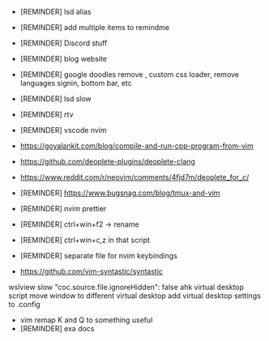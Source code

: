 - [REMINDER] lsd alias
- [REMINDER] add multiple items to remindme

- [REMINDER] Discord stuff
- [REMINDER] blog website
- [REMINDER] google doodles remove , custom css loader, remove languages signin, bottom bar, etc
- [REMINDER] lsd slow
- [REMINDER] rtv
- [REMINDER] vscode nvim
- https://goyalankit.com/blog/compile-and-run-cpp-program-from-vim
- https://github.com/deoplete-plugins/deoplete-clang
- https://www.reddit.com/r/neovim/comments/4fjd7m/deoplete_for_c/
- [REMINDER] https://www.bugsnag.com/blog/tmux-and-vim
- [REMINDER] nvim prettier
- [REMINDER] ctrl+win+f2 -> rename
- [REMINDER] ctrl+win+c,z in that script
- [REMINDER] separate file for nvim keybindings
- https://github.com/vim-syntastic/syntastic

wslview slow
"coc.source.file.ignoreHidden": false
ahk virtual desktop script move window to different virtual desktop
add virtual desktop settings to .config
- vim remap K and Q to something useful
- [REMINDER] exa docs
